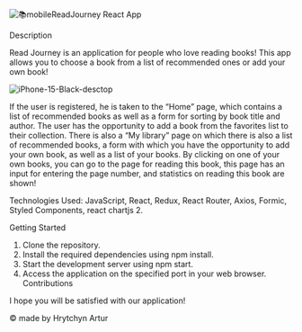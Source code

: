 ![📚mobile](https://github.com/gritchin-artur/ReadJourney/assets/123599698/630be52c-3e8d-4801-9ed1-71c560346f94)ReadJourney React App

Description


Read Journey is an application for people who love reading books! This app allows you to choose a book from a list of recommended ones or add your own book!

![iPhone-15-Black-desctop](https://github.com/gritchin-artur/ReadJourney/assets/123599698/706ccd21-4951-4857-a84a-e20ca010a6a3)

If the user is registered, he is taken to the “Home” page, which contains a list of recommended books as well as a form for sorting by book title and author. The user has the opportunity to add a book from the favorites list to their collection. There is also a “My library” page on which there is also a list of recommended books, a form with which you have the opportunity to add your own book, as well as a list of your books.
By clicking on one of your own books, you can go to the page for reading this book, this page has an input for entering the page number, and statistics on reading this book are shown!

Technologies Used: JavaScript, React, Redux, React Router, Axios, Formic, Styled Components, react chartjs 2.

Getting Started

1. Clone the repository.
2. Install the required dependencies using npm install.
3. Start the development server using npm start.
4. Access the application on the specified port in your web browser.
   Contributions

I hope you will be satisfied with our application!

© made by Hrytchyn Artur